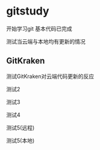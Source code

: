 # gitstudy
开始学习git
基本代码已完成

测试当云端与本地均有更新的情况

## GitKraken
测试GitKraken对云端代码更新的反应

测试2

测试3

测试4

测试5(远程)

测试5(本地)